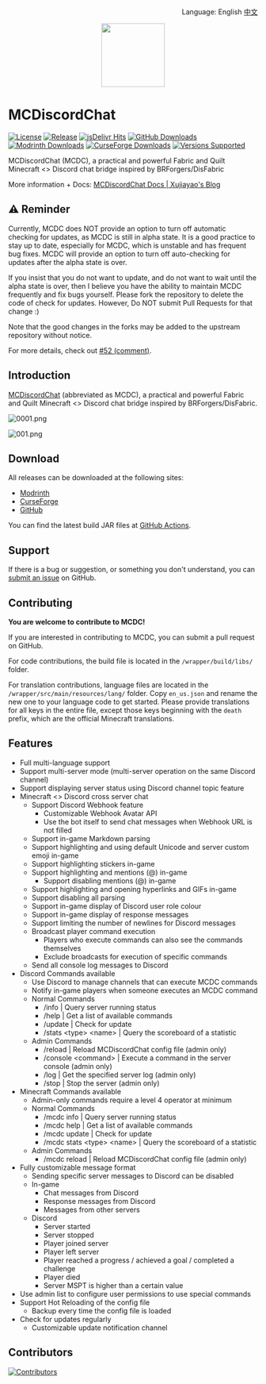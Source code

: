 <div align="right">
Language: English <a href="/README_CN.md">中文</a>
</div>

<p align="center">
<img width=128 src="https://cdn.jsdelivr.net/gh/Xujiayao/MCDiscordChat@master/src/main/resources/assets/mcdiscordchat/icon.png">
</p>

# MCDiscordChat

[![License](https://img.shields.io/github/license/xujiayao/MCDiscordChat?logo=github)](https://github.com/Xujiayao/MCDiscordChat/blob/master/LICENSE)
[![Release](https://img.shields.io/github/v/release/xujiayao/MCDiscordChat?logo=github)](https://github.com/Xujiayao/MCDiscordChat/releases)
[![jsDelivr Hits](https://data.jsdelivr.com/v1/package/gh/Xujiayao/MCDiscordChat/badge?style=rounded)](https://www.jsdelivr.com/package/gh/Xujiayao/MCDiscordChat)
[![GitHub Downloads](https://img.shields.io/github/downloads/xujiayao/MCDiscordChat/total?logo=github)](https://github.com/Xujiayao/MCDiscordChat/releases)
[![Modrinth Downloads](https://img.shields.io/modrinth/dt/mcdiscordchat?label=modrinth%20downloads)](https://modrinth.com/mod/mcdiscordchat)
[![CurseForge Downloads](https://cf.way2muchnoise.eu/full_mcdiscordchat_downloads.svg)](https://www.curseforge.com/minecraft/mc-mods/mcdiscordchat)
[![Versions Supported](https://cf.way2muchnoise.eu/versions/mcdiscordchat.svg)](https://www.curseforge.com/minecraft/mc-mods/mcdiscordchat)

MCDiscordChat (MCDC), a practical and powerful Fabric and Quilt Minecraft <> Discord chat bridge inspired by BRForgers/DisFabric

More information + Docs: [MCDiscordChat Docs | Xujiayao's Blog](https://blog.xujiayao.top/posts/4ba0a17a/)

## ⚠️ Reminder

Currently, MCDC does NOT provide an option to turn off automatic checking for updates, as MCDC is still in alpha state. It is a good practice to stay up to date, especially for MCDC, which is unstable and has frequent bug fixes. MCDC will provide an option to turn off auto-checking for updates after the alpha state is over.

If you insist that you do not want to update, and do not want to wait until the alpha state is over, then I believe you have the ability to maintain MCDC frequently and fix bugs yourself. Please fork the repository to delete the code of check for updates. However, Do NOT submit Pull Requests for that change :)

Note that the good changes in the forks may be added to the upstream repository without notice.

For more details, check out [#52 (comment)](https://github.com/Xujiayao/MCDiscordChat/issues/52#issuecomment-1172137781).

## Introduction

[MCDiscordChat](https://github.com/Xujiayao/MCDiscordChat) (abbreviated as MCDC), a practical and powerful Fabric and Quilt Minecraft <> Discord chat bridge inspired by BRForgers/DisFabric.

![0001.png](https://cdn.jsdelivr.net/gh/Xujiayao/BlogSource@master/source/file/posts/4ba0a17a/0001.png)

![001.png](https://cdn.jsdelivr.net/gh/Xujiayao/BlogSource@master/source/file/posts/4ba0a17a/001.png)

## Download

All releases can be downloaded at the following sites:

- [Modrinth](https://modrinth.com/mod/mcdiscordchat/versions)
- [CurseForge](https://www.curseforge.com/minecraft/mc-mods/mcdiscordchat/files)
- [GitHub](https://github.com/Xujiayao/MCDiscordChat/releases)

You can find the latest build JAR files at [GitHub Actions](https://github.com/Xujiayao/MCDiscordChat/actions).

## Support

If there is a bug or suggestion, or something you don't understand, you can [submit an issue](https://github.com/Xujiayao/MCDiscordChat/issues/new/choose) on GitHub.

## Contributing

**You are welcome to contribute to MCDC!**

If you are interested in contributing to MCDC, you can submit a pull request on GitHub.

For code contributions, the build file is located in the `/wrapper/build/libs/` folder.

For translation contributions, language files are located in the `/wrapper/src/main/resources/lang/` folder. Copy `en_us.json` and rename the new one to your language code to get started. Please provide translations for all keys in the entire file, except those keys beginning with the `death` prefix, which are the official Minecraft translations.

## Features

- Full multi-language support
- Support multi-server mode (multi-server operation on the same Discord channel)
- Support displaying server status using Discord channel topic feature
- Minecraft <> Discord cross server chat
  - Support Discord Webhook feature
    - Customizable Webhook Avatar API
    - Use the bot itself to send chat messages when Webhook URL is not filled
  - Support in-game Markdown parsing
  - Support highlighting and using default Unicode and server custom emoji in-game
  - Support highlighting stickers in-game
  - Support highlighting and mentions (@) in-game
    - Support disabling mentions (@) in-game
  - Support highlighting and opening hyperlinks and GIFs in-game
  - Support disabling all parsing
  - Support in-game display of Discord user role colour
  - Support in-game display of response messages
  - Support limiting the number of newlines for Discord messages
  - Broadcast player command execution
    - Players who execute commands can also see the commands themselves
    - Exclude broadcasts for execution of specific commands
  - Send all console log messages to Discord
- Discord Commands available
  - Use Discord to manage channels that can execute MCDC commands
  - Notify in-game players when someone executes an MCDC command
  - Normal Commands
    - /info                    | Query server running status
    - /help                    | Get a list of available commands
    - /update                  | Check for update
    - /stats \<type\> \<name\> | Query the scoreboard of a statistic
  - Admin Commands
    - /reload                  | Reload MCDiscordChat config file (admin only)
    - /console \<command\>     | Execute a command in the server console (admin only)
    - /log                     | Get the specified server log (admin only)
    - /stop                    | Stop the server (admin only)
- Minecraft Commands available
  - Admin-only commands require a level 4 operator at minimum
  - Normal Commands
    - /mcdc info                    | Query server running status
    - /mcdc help                    | Get a list of available commands
    - /mcdc update                  | Check for update
    - /mcdc stats \<type\> \<name\> | Query the scoreboard of a statistic
  - Admin Commands
    - /mcdc reload                  | Reload MCDiscordChat config file (admin only)
- Fully customizable message format
  - Sending specific server messages to Discord can be disabled
  - In-game
    - Chat messages from Discord
    - Response messages from Discord
    - Messages from other servers
  - Discord
    - Server started
    - Server stopped
    - Player joined server
    - Player left server
    - Player reached a progress / achieved a goal / completed a challenge
    - Player died
    - Server MSPT is higher than a certain value
- Use admin list to configure user permissions to use special commands
- Support Hot Reloading of the config file
  - Backup every time the config file is loaded
- Check for updates regularly
  - Customizable update notification channel

## Contributors

[![Contributors](https://contrib.rocks/image?repo=xujiayao/mcdiscordchat)](https://github.com/Xujiayao/mcdiscordchat/graphs/contributors)